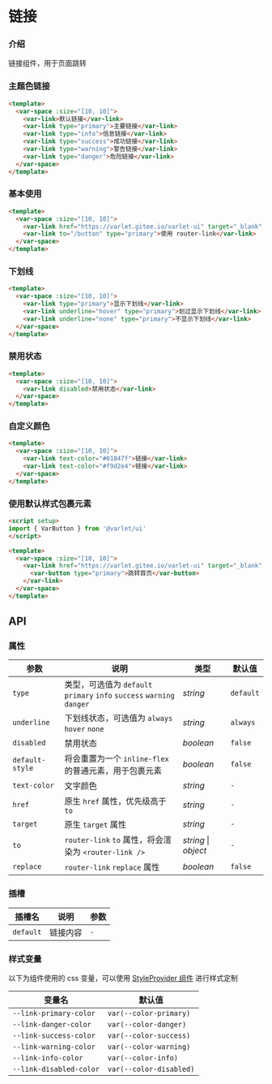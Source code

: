 # 链接

### 介绍

链接组件，用于页面跳转

### 主题色链接

```html
<template>
  <var-space :size="[10, 10]">
    <var-link>默认链接</var-link>
    <var-link type="primary">主要链接</var-link>
    <var-link type="info">信息链接</var-link>
    <var-link type="success">成功链接</var-link>
    <var-link type="warning">警告链接</var-link>
    <var-link type="danger">危险链接</var-link>
  </var-space>
</template>
```

### 基本使用

```html
<template>
  <var-space :size="[10, 10]">
    <var-link href="https://varlet.gitee.io/varlet-ui" target="_blank" type="primary">href 跳转</var-link>
    <var-link to="/button" type="primary">使用 router-link</var-link>
  </var-space>
</template>
```

### 下划线

```html
<template>
  <var-space :size="[10, 10]">
    <var-link type="primary">显示下划线</var-link>
    <var-link underline="hover" type="primary">划过显示下划线</var-link>
    <var-link underline="none" type="primary">不显示下划线</var-link>
  </var-space>
</template>
```

### 禁用状态

```html
<template>
  <var-space :size="[10, 10]">
    <var-link disabled>禁用状态</var-link>
  </var-space>
</template>
```

### 自定义颜色

```html
<template>
  <var-space :size="[10, 10]">
    <var-link text-color="#01847f">链接</var-link>
    <var-link text-color="#f9d2e4">链接</var-link>
  </var-space>
</template>
```

### 使用默认样式包裹元素

```html
<script setup>
import { VarButton } from '@varlet/ui'
</script>

<template>
  <var-space :size="[10, 10]">
    <var-link href="https://varlet.gitee.io/varlet-ui" target="_blank" default-style>
      <var-button type="primary">跳转首页</var-button>
    </var-link>
  </var-space>
</template>
```

## API

### 属性

| 参数               | 说明                                                                              | 类型        | 默认值            |
|------------------|---------------------------------------------------------------------------------|-----------|----------------|
| `type`           | 类型，可选值为 `default` `primary` `info` `success` `warning` `danger`                 | _string_  | `default`      |
| `underline`      | 下划线状态，可选值为 `always` `hover` `none`                                        | _string_  | `always`       |
| `disabled`       | 禁用状态                                                                            | _boolean_ | `false`        |
| `default-style`  | 将会重置为一个 `inline-flex` 的普通元素，用于包裹元素                                    | _boolean_ | `false`         |
| `text-color`     | 文字颜色                                                                            | _string_  | `-`            |
| `href`           | 原生 `href` 属性，优先级高于 `to`                                                   | _string_  | `-`            |
| `target`         | 原生 `target` 属性                                                                       | _string_  | `-`            |
| `to`             | `router-link` `to` 属性，将会渲染为 `<router-link />`                             | _string_ \| _object_ | `-`        |
| `replace`        | `router-link` `replace` 属性                                                     | _boolean_  | `false`            |

### 插槽

| 插槽名 | 说明 | 参数 |
| --- | --- | --- |
| `default` | 链接内容 | `-` |

### 样式变量
以下为组件使用的 css 变量，可以使用 [StyleProvider 组件](#/zh-CN/style-provider) 进行样式定制

| 变量名 | 默认值 |
| --- | --- |
| `--link-primary-color` | `var(--color-primary)`|
| `--link-danger-color` |  `var(--color-danger)`|
| `--link-success-color` | `var(--color-success)`|
| `--link-warning-color` |  `var(--color-warning)`|
| `--link-info-color` | `var(--color-info)`|
| `--link-disabled-color` | `var(--color-disabled)`|
